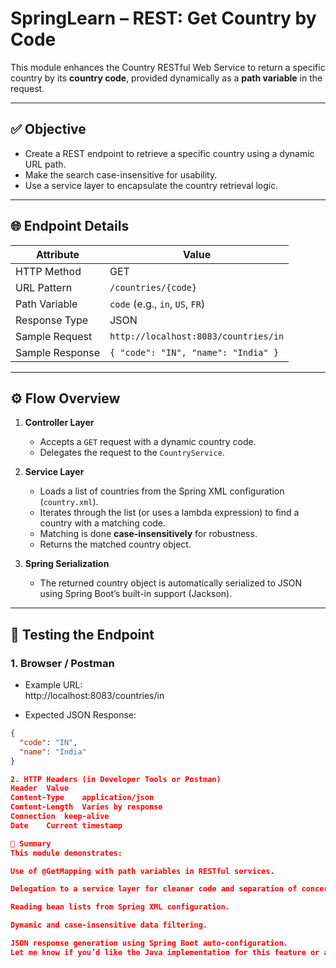 # SpringLearn – REST: Get Country by Code

This module enhances the Country RESTful Web Service to return a specific country by its **country code**, provided dynamically as a **path variable** in the request.

---

## ✅ Objective

- Create a REST endpoint to retrieve a specific country using a dynamic URL path.
- Make the search case-insensitive for usability.
- Use a service layer to encapsulate the country retrieval logic.

---

## 🌐 Endpoint Details

| Attribute         | Value                                           |
|------------------|-------------------------------------------------|
| HTTP Method       | GET                                             |
| URL Pattern       | `/countries/{code}`                             |
| Path Variable     | `code` (e.g., `in`, `US`, `FR`)                 |
| Response Type     | JSON                                            |
| Sample Request    | `http://localhost:8083/countries/in`           |
| Sample Response   | `{ "code": "IN", "name": "India" }`            |

---

## ⚙️ Flow Overview

1. **Controller Layer**
   - Accepts a `GET` request with a dynamic country code.
   - Delegates the request to the `CountryService`.

2. **Service Layer**
   - Loads a list of countries from the Spring XML configuration (`country.xml`).
   - Iterates through the list (or uses a lambda expression) to find a country with a matching code.
   - Matching is done **case-insensitively** for robustness.
   - Returns the matched country object.

3. **Spring Serialization**
   - The returned country object is automatically serialized to JSON using Spring Boot’s built-in support (Jackson).

---

## 🧪 Testing the Endpoint

### 1. Browser / Postman

- Example URL:  
http://localhost:8083/countries/in

- Expected JSON Response:
```json
{
  "code": "IN",
  "name": "India"
}

2. HTTP Headers (in Developer Tools or Postman)
Header	Value
Content-Type	application/json
Content-Length	Varies by response
Connection	keep-alive
Date	Current timestamp

📌 Summary
This module demonstrates:

Use of @GetMapping with path variables in RESTful services.

Delegation to a service layer for cleaner code and separation of concerns.

Reading bean lists from Spring XML configuration.

Dynamic and case-insensitive data filtering.

JSON response generation using Spring Boot auto-configuration.
Let me know if you’d like the Java implementation for this feature or an enhancement like exception handling for invalid country codes!
